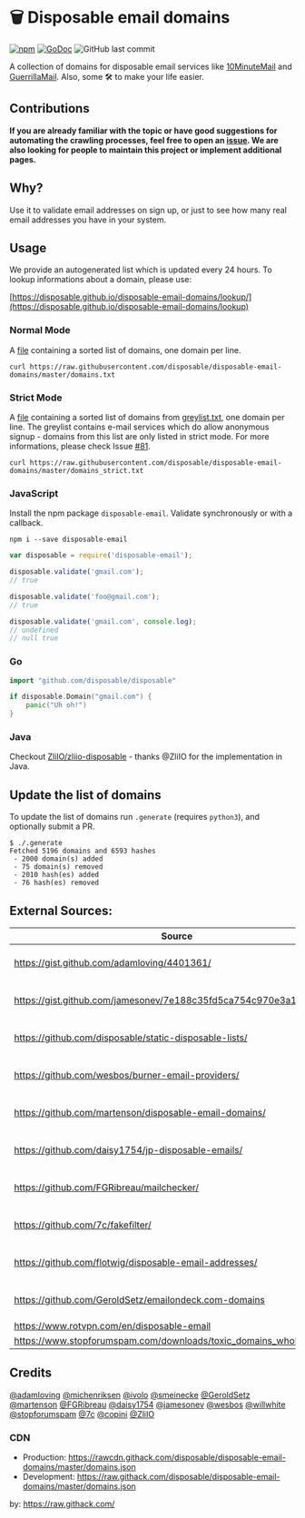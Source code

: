 # 🗑 Disposable email domains

[![npm](https://badge.fury.io/js/disposable-email.svg)](https://www.npmjs.com/package/disposable-email)
[![GoDoc](https://godoc.org/github.com/disposable/disposable?status.svg)](https://godoc.org/github.com/disposable/disposable)
![GitHub last commit](https://img.shields.io/github/last-commit/disposable/disposable-email-domains?label=last%20update)


A collection of domains for disposable email services like [10MinuteMail](http://10minutemail.com) and [GuerrillaMail](https://www.guerrillamail.com). Also, some 🛠 to make your life easier.

## Contributions

**If you are already familiar with the topic or have good suggestions for automating the crawling processes, feel free to open an [issue](https://github.com/disposable/disposable/issues/new). We are also looking for people to maintain this project or implement additional pages.**

## Why?

Use it to validate email addresses on sign up, or just to see how many real email addresses you have in your system.

## Usage
We provide an autogenerated list which is updated every 24 hours. To lookup informations about a domain, please use:

[https://disposable.github.io/disposable-email-domains/lookup/](https://disposable.github.io/disposable-email-domains/lookup)


### Normal Mode
A [file](https://raw.githubusercontent.com/disposable/disposable-email-domains/master/domains.txt)
containing a sorted list of domains, one domain per line.

```shell
curl https://raw.githubusercontent.com/disposable/disposable-email-domains/master/domains.txt
```

### Strict Mode
A [file](https://raw.githubusercontent.com/disposable/disposable-email-domains/master/domains_strict.txt)
containing a sorted list of domains from [greylist.txt](https://github.com/disposable/disposable/blob/master/greylist.txt), one domain per line.
The greylist contains e-mail services which do allow anonymous signup - domains from this list are only listed in strict mode.
For more informations, please check Issue  [#81](https://github.com/disposable/disposable/issues/81).

```shell
curl https://raw.githubusercontent.com/disposable/disposable-email-domains/master/domains_strict.txt
```

### JavaScript

Install the npm package `disposable-email`. Validate synchronously or with a callback.

```shell
npm i --save disposable-email
```

```javascript
var disposable = require('disposable-email');

disposable.validate('gmail.com');
// true

disposable.validate('foo@gmail.com');
// true

disposable.validate('gmail.com', console.log);
// undefined
// null true
```

### Go

```go
import "github.com/disposable/disposable"

if disposable.Domain("gmail.com") {
    panic("Uh oh!")
}
```

### Java

Checkout [ZliIO/zliio-disposable](https://github.com/ZliIO/zliio-disposable) - thanks @ZliIO for the implementation in Java.

## Update the list of domains

To update the list of domains run `.generate` (requires `python3`), and optionally submit a PR.

```shell
$ ./.generate
Fetched 5196 domains and 6593 hashes
 - 2000 domain(s) added
 - 75 domain(s) removed
 - 2010 hash(es) added
 - 76 hash(es) removed
```

## External Sources:
|Source|Status|
|------|--:|
|https://gist.github.com/adamloving/4401361/|![GitHub last update](https://img.shields.io/badge/dynamic/json?color=lightgray&style=flat&label=last%20update&query=%24.updated_at&url=https%3A%2F%2Fapi.github.com%2Fgists%2F4401361&cacheSeconds=86400)|
|https://gist.github.com/jamesonev/7e188c35fd5ca754c970e3a1caf045ef/|![GitHub last update](https://img.shields.io/badge/dynamic/json?color=lightgray&style=flat&label=last%20update&query=%24.updated_at&url=https%3A%2F%2Fapi.github.com%2Fgists%2F7e188c35fd5ca754c970e3a1caf045ef&cacheSeconds=86400)|
|https://github.com/disposable/static-disposable-lists/|![GitHub last commit](https://img.shields.io/github/last-commit/disposable/static-disposable-lists)|
|https://github.com/wesbos/burner-email-providers/|![GitHub last commit](https://img.shields.io/github/last-commit/wesbos/burner-email-providers)|
|https://github.com/martenson/disposable-email-domains/|![GitHub last commit](https://img.shields.io/github/last-commit/martenson/disposable-email-domains)|
|https://github.com/daisy1754/jp-disposable-emails/|![GitHub last commit](https://img.shields.io/github/last-commit/daisy1754/jp-disposable-emails)|
|https://github.com/FGRibreau/mailchecker/|![GitHub last commit](https://img.shields.io/github/last-commit/FGRibreau/mailchecker)|
|https://github.com/7c/fakefilter/|![GitHub last commit](https://img.shields.io/github/last-commit/7c/fakefilter)|
|https://github.com/flotwig/disposable-email-addresses/|![GitHub last commit](https://img.shields.io/github/last-commit/flotwig/disposable-email-addresses)|
|https://github.com/GeroldSetz/emailondeck.com-domains|![GitHub last commit](https://img.shields.io/github/last-commit/GeroldSetz/emailondeck.com-domains)|
|https://www.rotvpn.com/en/disposable-email||
|https://www.stopforumspam.com/downloads/toxic_domains_whole.txt||

## Credits

[@adamloving](https://github.com/adamloving)
[@michenriksen](https://github.com/michenriksen)
[@ivolo](https://github.com/ivolo)
[@smeinecke](https://github.com/smeinecke)
[@GeroldSetz](https://github.com/GeroldSetz)
[@martenson](https://github.com/martenson)
[@FGRibreau](https://github.com/FGRibreau)
[@daisy1754](https://github.com/daisy1754)
[@jamesonev](https://github.com/jamesonev)
[@wesbos](https://github.com/wesbos)
[@willwhite](https://github.com/willwhite)
[@stopforumspam](https://github.com/stopforumspam)
[@7c](https://github.com/7c)
[@copini](https://github.com/copini)
[@ZliIO](https://github.com/ZliIO)

### CDN

* Production: https://rawcdn.githack.com/disposable/disposable-email-domains/master/domains.json
* Development: https://raw.githack.com/disposable/disposable-email-domains/master/domains.json

by: https://raw.githack.com/
